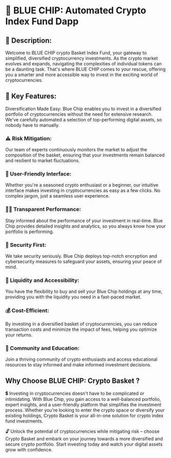 # 🔵 BLUE CHIP: Automated Crypto Index Fund Dapp

## 📝 Description:

Welcome to BLUE CHIP crypto Basket Index Fund, your gateway to simplified, diversified cryptocurrency investments. As the crypto market evolves and expands, navigating the complexities of individual tokens can be a daunting task. That's where BLUE CHIP comes to your rescue, offering you a smarter and more accessible way to invest in the exciting world of cryptocurrencies.

## 🔑 Key Features:

Diversification Made Easy: Blue Chip enables you to invest in a diversified portfolio of cryptocurrencies without the need for extensive research. We've carefully automated a selection of top-performing digital assets, so nobody have to manually.

### ⚠️ Risk Mitigation: 
Our team of experts continuously monitors the market to adjust the composition of the basket, ensuring that your investments remain balanced and resilient to market fluctuations.

### 🤝 User-Friendly Interface: 
Whether you're a seasoned crypto enthusiast or a beginner, our intuitive interface makes investing in cryptocurrencies as easy as a few clicks. No complex jargon, just a seamless user experience.

### 🕵️‍♀️ Transparent Performance: 
Stay informed about the performance of your investment in real-time. Blue Chip provides detailed insights and analytics, so you always know how your portfolio is performing.

### 🔐 Security First: 
We take security seriously. Blue Chip deploys top-notch encryption and cybersecurity measures to safeguard your assets, ensuring your peace of mind.

### 🌊 Liquidity and Accessibility: 
You have the flexibility to buy and sell your Blue Chip holdings at any time, providing you with the liquidity you need in a fast-paced market.

### 💰 Cost-Efficient: 
By investing in a diversified basket of cryptocurrencies, you can reduce transaction costs and minimize the impact of fees, helping you optimize your returns.

### 📕 Community and Education: 
Join a thriving community of crypto enthusiasts and access educational resources to stay informed and make informed investment decisions.

## Why Choose BLUE CHIP: Crypto Basket ?

💲 Investing in cryptocurrencies doesn't have to be complicated or intimidating. With Blue Chip, you gain access to a well-balanced portfolio, expert insights, and a user-friendly platform that simplifies the investment process. Whether you're looking to enter the crypto space or diversify your existing holdings, Crypto Basket is your all-in-one solution for crypto index fund investments.

🔓 Unlock the potential of cryptocurrencies while mitigating risk – choose Crypto Basket and embark on your journey towards a more diversified and secure crypto portfolio. Start investing today and watch your digital assets grow with confidence.
